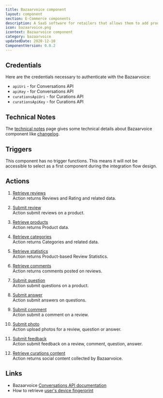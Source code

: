 ```yaml
---
title: Bazaarvoice component
layout: component
section: E-Commerce components
description: A SaaS software for retailers that allows them to add product reviews, ratings, and more.
icon: bazaarvoice.png
icontext: Bazaarvoice component
category: bazaarvoice
updatedDate: 2020-12-10
ComponentVersion: 0.0.2
---
```


## Credentials

Here are the credentials necessary to authenticate with the Bazaarvoice:

*   `apiUri` - for Conversations API
*   `apiKey` - for Conversations API
*   `curationsApiUri` - for Curations API
*   `curationsApiKey` - for Curations API

## Technical Notes

The [technical notes](technical-notes) page gives some technical details about Bazaarvoice component like [changelog](/components/bazaarvoice/technical-notes#changelog).

## Triggers

This component has no trigger functions. This means it will not be accessible to
select as a first component during the integration flow design.

## Actions

  1. [Retrieve reviews](/components/bazaarvoice/actions#retrieve-reviews)                                                     
  Action returns Reviews and Rating and related data.

  2. [Submit review](/components/bazaarvoice/actions#submit-review)                                                           
  Action submit reviews on a product.

  3. [Retrieve products](/components/bazaarvoice/actions#retrieve-products)                                                   
  Action returns Product data.

  4. [Retrieve categories](/components/bazaarvoice/actions#retrieve-categories)                                               
  Action returns Categories and related data.

  5. [Retrieve statistics](/components/bazaarvoice/actions#retrieve-statistics)                                               
  Action returns Product-based Review Statistics.

  6. [Retrieve comments](/components/bazaarvoice/actions#retrieve-comments)                                                   
  Action returns comments posted on reviews.

  7. [Submit question](/components/bazaarvoice/actions#submit-question)                                                       
  Action submit questions on a product.

  8. [Submit answer](/components/bazaarvoice/actions#submit-answer)                                                           
  Action submit answers on questions.

  9. [Submit comment](/components/bazaarvoice/actions#submit-comment)                                                         
  Action submit a comment on a review.

  10. [Submit photo](/components/bazaarvoice/actions#submit-photo)                                                            
  Action upload photos for a review, question or answer.

  11. [Submit feedback](/components/bazaarvoice/actions#submit-feedback)                                                      
  Action submit feedback on a review, comment, question, answer.

  12. [Retrieve curations content](/components/bazaarvoice/actions#retrieve-curations-content)                                
  Action returns social content collected by Bazaarvoice.

## Links

*   Bazaarvoice [Conversations API documentation](https://developer.bazaarvoice.com/conversations-api)
*   How to retrieve [user's device fingerprint](https://developer.bazaarvoice.com/conversations-api/tutorials/authenticity#device-fingerprint)

